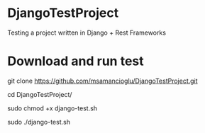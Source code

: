 # DjangoTestProject

Testing a project written in Django + Rest Frameworks


# Download and run test 
 
git clone https://github.com/msamancioglu/DjangoTestProject.git

cd DjangoTestProject/

sudo  chmod +x django-test.sh

sudo ./django-test.sh
